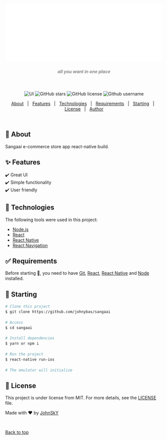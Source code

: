 <div align="center" id="top"> 
  <img src="./assets/images/logo-white.png" alt="Sangaai" />

 <h5 align="center" style="color: #888">all you want in one place</h5>
 &#xa0;
</div>

<p align="center">

  <img alt="UI" src="https://img.shields.io/badge/UI-react--native-black">

  <img alt="GitHub stars" src="https://img.shields.io/github/stars/johnybas/sangaai">

<img alt="GitHub license" src="https://img.shields.io/github/license/johnybas/sangaai?color=green">

<img alt="Github username" src="https://img.shields.io/badge/by-johnybas-blueviolet">

</p>

<!-- Status -->

<!-- <h4 align="center">
	🚧  Sangaai 🚀 Under construction...  🚧
</h4>

<hr> -->

<p align="center">
  <a href="#dart-about">About</a> &#xa0; | &#xa0; 
  <a href="#sparkles-features">Features</a> &#xa0; | &#xa0;
  <a href="#rocket-technologies">Technologies</a> &#xa0; | &#xa0;
  <a href="#white_check_mark-requirements">Requirements</a> &#xa0; | &#xa0;
  <a href="#checkered_flag-starting">Starting</a> &#xa0; | &#xa0;
  <a href="#memo-license">License</a> &#xa0; | &#xa0;
  <a href="https://github.com/johnybas" target="_blank">Author</a>
</p>

<br>

## :dart: About

Sangaai e-commerce store app react-native build.

## :sparkles: Features

:heavy_check_mark: Great UI\
:heavy_check_mark: Simple functionality\
:heavy_check_mark: User friendly

## :rocket: Technologies

The following tools were used in this project:

- [Node.js](https://nodejs.org/en/)
- [React](https://pt-br.reactjs.org/)
- [React Native](https://reactnative.dev/)
- [React Navigation](https://reactnavigation.org/)

## :white_check_mark: Requirements

Before starting :checkered_flag:, you need to have [Git](https://git-scm.com), [React](https://pt-br.reactjs.org/), [React Native](https://reactnative.dev/) and [Node](https://nodejs.org/en/) installed.

## :checkered_flag: Starting

```bash
# Clone this project
$ git clone https://github.com/johnybas/sangaai

# Access
$ cd sangaai

# Install dependencies
$ yarn or npm i

# Run the project
$ react-native run-ios

# The emulator will initialize
```

## :memo: License

This project is under license from MIT. For more details, see the [LICENSE](LICENSE.md) file.

Made with :heart: by <a href="https://github.com/johnybas" target="_blank">JohnSkY</a>

&#xa0;

<a href="#top">Back to top</a>

